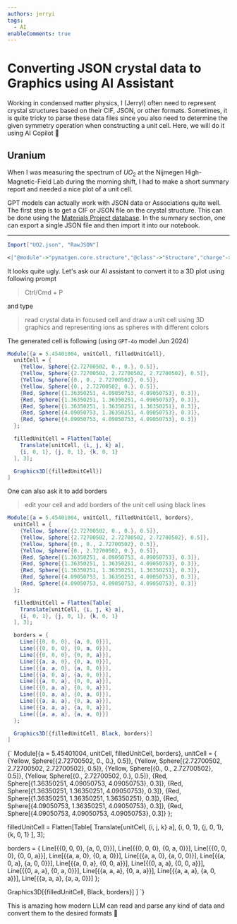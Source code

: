 ```yaml
---
authors: jerryi
tags:
  - AI
enableComments: true
---
```


# Converting JSON crystal data to Graphics using AI Assistant

Working in condensed matter physics, I (JerryI) often need to represent crystal structures based on their CIF, JSON, or other formats. Sometimes, it is quite tricky to parse these data files since you also need to determine the given symmetry operation when constructing a unit cell. Here, we will do it using AI Copilot 🤖

<!--truncate-->

## Uranium
When I was measuring the spectrum of $U O_2$ at the Nijmegen High-Magnetic-Field Lab during the morning shift, I had to make a short summary report and needed a nice plot of a unit cell.

GPT models can actually work with JSON data or Associations quite well. The first step is to get a CIF or JSON file on the crystal structure. This can be done using the [Materials Project database](https://next-gen.materialsproject.org/materials/mp-1597). In the summary section, one can export a single JSON file and then import it into our notebook.

---

```mathematica
Import["UO2.json", "RawJSON"]
```

```mathematica
<|"@module"->"pymatgen.core.structure","@class"->"Structure","charge"->0,"lattice"-><|"matrix"->{{5.45401004`,0.`,3.339617969001764`*^-16},{8.770717076887777`*^-16,5.45401004`,3.339617969001764`*^-16},{0.`,0.`,5.45401004`}},"pbc"->{True,True,True},"a"->5.45401004`,"b"->5.45401004`,"c"->5.45401004`,"alpha"->90.`,"beta"->90.`,"gamma"->90.`,"volume"->162.23621261866322`|>,"properties"-><||>,"sites"->{<|"species"->{<|"element"->"U","oxidation_state"->4,"spin"->Null,"occu"->1|>},"abc"->{0.5`,0.`,0.`},"xyz"->{2.72700502`,0.`,1.669808984500882`*^-16},"properties"-><||>,"label"->"U4+"|>,<|"species"->{<|"element"->"U","oxidation_state"->4,"spin"->Null,"occu"->1|>},"abc"->{0.5`,0.5`,0.5`},"xyz"->{2.7270050200000004`,2.72700502`,2.7270050200000004`},"properties"-><||>,"label"->"U4+"|>,<|"species"->{<|"element"->"U","oxidation_state"->4,"spin"->Null,"occu"->1|>},"abc"->{0.`,0.`,0.5`},"xyz"->{0.`,0.`,2.72700502`},"properties"-><||>,"label"->"U4+"|>,<|"species"->{<|"element"->"U","oxidation_state"->4,"spin"->Null,"occu"->1|>},"abc"->{0.`,0.5`,0.`},"xyz"->{4.3853585384438886`*^-16,2.72700502`,1.669808984500882`*^-16},"properties"-><||>,"label"->"U4+"|>,<|"species"->{<|"element"->"O","oxidation_state"->-2,"spin"->Null,"occu"->1|>},"abc"->{0.25`,0.75`,0.75`},"xyz"->{1.3635025100000007`,4.09050753`,4.09050753`},"properties"-><||>,"label"->"O2-"|>,<|"species"->{<|"element"->"O","oxidation_state"->-2,"spin"->Null,"occu"->1|>},"abc"->{0.25`,0.25`,0.75`},"xyz"->{1.3635025100000002`,1.36350251`,4.09050753`},"properties"-><||>,"label"->"O2-"|>,<|"species"->{<|"element"->"O","oxidation_state"->-2,"spin"->Null,"occu"->1|>},"abc"->{0.25`,0.25`,0.25`},"xyz"->{1.3635025100000002`,1.36350251`,1.3635025100000002`},"properties"-><||>,"label"->"O2-"|>,<|"species"->{<|"element"->"O","oxidation_state"->-2,"spin"->Null,"occu"->1|>},"abc"->{0.25`,0.75`,0.25`},"xyz"->{1.3635025100000007`,4.09050753`,1.3635025100000004`},"properties"-><||>,"label"->"O2-"|>,<|"species"->{<|"element"->"O","oxidation_state"->-2,"spin"->Null,"occu"->1|>},"abc"->{0.75`,0.75`,0.25`},"xyz"->{4.090507530000001`,4.09050753`,1.3635025100000004`},"properties"-><||>,"label"->"O2-"|>,<|"species"->{<|"element"->"O","oxidation_state"->-2,"spin"->Null,"occu"->1|>},"abc"->{0.75`,0.25`,0.25`},"xyz"->{4.09050753`,1.36350251`,1.3635025100000004`},"properties"-><||>,"label"->"O2-"|>,<|"species"->{<|"element"->"O","oxidation_state"->-2,"spin"->Null,"occu"->1|>},"abc"->{0.75`,0.25`,0.75`},"xyz"->{4.09050753`,1.36350251`,4.09050753`},"properties"-><||>,"label"->"O2-"|>,<|"species"->{<|"element"->"O","oxidation_state"->-2,"spin"->Null,"occu"->1|>},"abc"->{0.75`,0.75`,0.75`},"xyz"->{4.090507530000001`,4.09050753`,4.090507530000001`},"properties"-><||>,"label"->"O2-"|>}|>
```

It looks quite ugly. Let's ask our AI assistant to convert it to a 3D plot using following prompt

> Ctrl/Cmd + P

and type

> read crystal data in focused cell and draw a unit cell using 3D graphics and representing ions as spheres with different colors

The generated cell is following (using `GPT-4o` model Jun 2024)

```mathematica
Module[{a = 5.45401004, unitCell, filledUnitCell},
  unitCell = {
    {Yellow, Sphere[{2.72700502, 0., 0.}, 0.5]},
    {Yellow, Sphere[{2.72700502, 2.72700502, 2.72700502}, 0.5]},
    {Yellow, Sphere[{0., 0., 2.72700502}, 0.5]},
    {Yellow, Sphere[{0., 2.72700502, 0.}, 0.5]},
    {Red, Sphere[{1.36350251, 4.09050753, 4.09050753}, 0.3]},
    {Red, Sphere[{1.36350251, 1.36350251, 4.09050753}, 0.3]},
    {Red, Sphere[{1.36350251, 1.36350251, 1.36350251}, 0.3]},
    {Red, Sphere[{4.09050753, 1.36350251, 4.09050753}, 0.3]},
    {Red, Sphere[{4.09050753, 4.09050753, 4.09050753}, 0.3]}
  };

  filledUnitCell = Flatten[Table[
    Translate[unitCell, {i, j, k} a],
    {i, 0, 1}, {j, 0, 1}, {k, 0, 1}
  ], 3];

  Graphics3D[{filledUnitCell}]
]
```

One can also ask it to add borders

> edit your cell and add borders of the unit cell using black lines

```mathematica
Module[{a = 5.45401004, unitCell, filledUnitCell, borders},
  unitCell = {
    {Yellow, Sphere[{2.72700502, 0., 0.}, 0.5]},
    {Yellow, Sphere[{2.72700502, 2.72700502, 2.72700502}, 0.5]},
    {Yellow, Sphere[{0., 0., 2.72700502}, 0.5]},
    {Yellow, Sphere[{0., 2.72700502, 0.}, 0.5]},
    {Red, Sphere[{1.36350251, 4.09050753, 4.09050753}, 0.3]},
    {Red, Sphere[{1.36350251, 1.36350251, 4.09050753}, 0.3]},
    {Red, Sphere[{1.36350251, 1.36350251, 1.36350251}, 0.3]},
    {Red, Sphere[{4.09050753, 1.36350251, 4.09050753}, 0.3]},
    {Red, Sphere[{4.09050753, 4.09050753, 4.09050753}, 0.3]}
  };

  filledUnitCell = Flatten[Table[
    Translate[unitCell, {i, j, k} a],
    {i, 0, 1}, {j, 0, 1}, {k, 0, 1}
  ], 3];

  borders = {
    Line[{{0, 0, 0}, {a, 0, 0}}],
    Line[{{0, 0, 0}, {0, a, 0}}],
    Line[{{0, 0, 0}, {0, 0, a}}],
    Line[{{a, a, 0}, {0, a, 0}}],
    Line[{{a, a, 0}, {a, 0, 0}}],
    Line[{{a, 0, a}, {a, 0, 0}}],
    Line[{{a, 0, a}, {0, 0, a}}],
    Line[{{0, a, a}, {0, 0, a}}],
    Line[{{0, a, a}, {0, a, 0}}],
    Line[{{a, a, a}, {0, a, a}}],
    Line[{{a, a, a}, {a, 0, a}}],
    Line[{{a, a, a}, {a, a, 0}}]
  };

  Graphics3D[{filledUnitCell, Black, borders}]
]
```

<Wl>{`
Module[{a = 5.45401004, unitCell, filledUnitCell, borders},
  unitCell = {
    {Yellow, Sphere[{2.72700502, 0., 0.}, 0.5]},
    {Yellow, Sphere[{2.72700502, 2.72700502, 2.72700502}, 0.5]},
    {Yellow, Sphere[{0., 0., 2.72700502}, 0.5]},
    {Yellow, Sphere[{0., 2.72700502, 0.}, 0.5]},
    {Red, Sphere[{1.36350251, 4.09050753, 4.09050753}, 0.3]},
    {Red, Sphere[{1.36350251, 1.36350251, 4.09050753}, 0.3]},
    {Red, Sphere[{1.36350251, 1.36350251, 1.36350251}, 0.3]},
    {Red, Sphere[{4.09050753, 1.36350251, 4.09050753}, 0.3]},
    {Red, Sphere[{4.09050753, 4.09050753, 4.09050753}, 0.3]}
  };

  filledUnitCell = Flatten[Table[
    Translate[unitCell, {i, j, k} a],
    {i, 0, 1}, {j, 0, 1}, {k, 0, 1}
  ], 3];

  borders = {
    Line[{{0, 0, 0}, {a, 0, 0}}],
    Line[{{0, 0, 0}, {0, a, 0}}],
    Line[{{0, 0, 0}, {0, 0, a}}],
    Line[{{a, a, 0}, {0, a, 0}}],
    Line[{{a, a, 0}, {a, 0, 0}}],
    Line[{{a, 0, a}, {a, 0, 0}}],
    Line[{{a, 0, a}, {0, 0, a}}],
    Line[{{0, a, a}, {0, 0, a}}],
    Line[{{0, a, a}, {0, a, 0}}],
    Line[{{a, a, a}, {0, a, a}}],
    Line[{{a, a, a}, {a, 0, a}}],
    Line[{{a, a, a}, {a, a, 0}}]
  };

  Graphics3D[{filledUnitCell, Black, borders}]
]
`}</Wl>

This is amazing how modern LLM can read and parse any kind of data and convert them to the desired formats 🦄